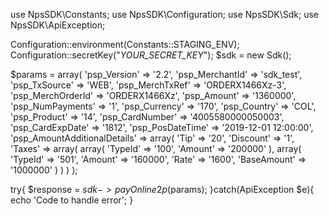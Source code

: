 use NpsSDK\Constants;
use NpsSDK\Configuration;
use NpsSDK\Sdk;
use NpsSDK\ApiException;

Configuration::environment(Constants::STAGING_ENV);
Configuration::secretKey("_YOUR_SECRET_KEY_");
$sdk = new Sdk();

$params = array(
    'psp_Version' => '2.2',
    'psp_MerchantId' => 'sdk_test',
    'psp_TxSource' => 'WEB',
    'psp_MerchTxRef' => 'ORDERX1466Xz-3',
    'psp_MerchOrderId' => 'ORDERX1466Xz',
    'psp_Amount' => '1360000',
    'psp_NumPayments' => '1',
    'psp_Currency' => '170',
    'psp_Country' => 'COL',
    'psp_Product' => '14',
    'psp_CardNumber' => '4005580000050003',
    'psp_CardExpDate' => '1812',
    'psp_PosDateTime' => '2019-12-01 12:00:00',
    'psp_AmountAdditionalDetails' => array(
        'Tip' => '20',
        'Discount' => '1',
        'Taxes' => array(
            array(
                'TypeId' => '100',
                'Amount' => '200000'
            ),
            array(
                'TypeId' => '501',
                'Amount' => '160000',
                'Rate' => '1600',
                'BaseAmount' => '1000000'
            )
        )
    )
);

try{ 
    $response = $sdk->payOnline2p($params); 
}catch(ApiException $e){ 
    echo 'Code to handle error'; 
} 

